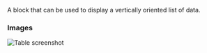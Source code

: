 A block that can be used to display a vertically oriented list of data.

### Images

![Table screenshot](https://gitlab.com/appsemble/appsemble/-/raw/0.13.11/docs/images/list.png)
